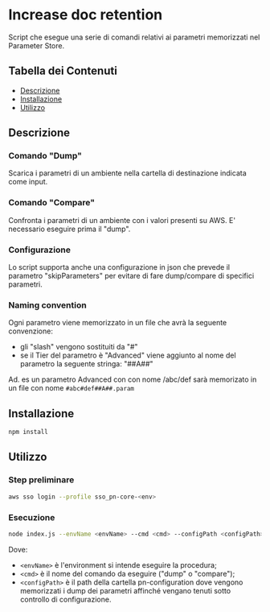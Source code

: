 # Increase doc retention

Script che esegue una serie di comandi relativi ai parametri memorizzati nel Parameter Store.

## Tabella dei Contenuti

- [Descrizione](#descrizione)
- [Installazione](#installazione)
- [Utilizzo](#utilizzo)

## Descrizione

### Comando "Dump"
Scarica i parametri di un ambiente nella cartella di destinazione indicata come input.

### Comando "Compare"
Confronta i parametri di un ambiente con i valori presenti su AWS. E' necessario eseguire prima il "dump".

### Configurazione
Lo script supporta anche una configurazione in json che prevede il parametro "skipParameters" per evitare di fare dump/compare di specifici parametri.

### Naming convention
Ogni parametro viene memorizzato in un file che avrà la seguente convenzione:
- gli "slash" vengono sostituiti da "#"
- se il Tier del parametro è "Advanced" viene aggiunto al nome del parametro la seguente stringa: "##A##"

Ad. es un parametro Advanced con con nome /abc/def sarà memorizato in un file con nome `#abc#def##A##.param`

## Installazione

```bash
npm install
```

## Utilizzo
### Step preliminare

```bash
aws sso login --profile sso_pn-core-<env>
```

### Esecuzione
```bash  
node index.js --envName <envName> --cmd <cmd> --configPath <configPath>
```
Dove:
- `<envName>` è l'environment si intende eseguire la procedura;
- `<cmd>` è il nome del comando da eseguire ("dump" o "compare");
- `<configPath>` è il path della cartella pn-configuration dove vengono memorizzati i dump dei parametri affinché vengano tenuti sotto controllo di configurazione.
